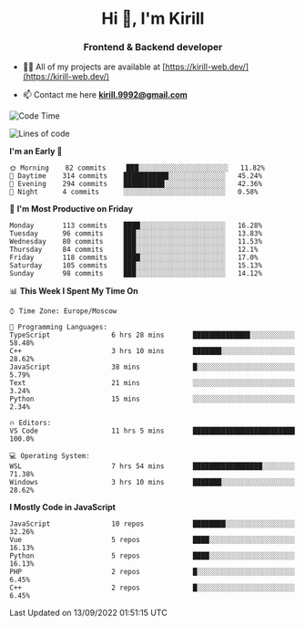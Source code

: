 <h1 align="center">Hi 👋, I'm Kirill</h1>
<h3 align="center">Frontend & Backend developer</h3>

- 👨‍💻 All of my projects are available at [https://kirill-web.dev/](https://kirill-web.dev/)

- 📫 Contact me here **kirill.9992@gmail.com**











<!--START_SECTION:waka-->
![Code Time](http://img.shields.io/badge/Code%20Time-1%2C104%20hrs%2030%20mins-blue)

![Lines of code](https://img.shields.io/badge/From%20Hello%20World%20I%27ve%20Written-526%20Thousand%20lines%20of%20code-blue)

**I'm an Early 🐤** 

```text
🌞 Morning    82 commits     ███░░░░░░░░░░░░░░░░░░░░░░   11.82% 
🌆 Daytime    314 commits    ███████████░░░░░░░░░░░░░░   45.24% 
🌃 Evening    294 commits    ██████████░░░░░░░░░░░░░░░   42.36% 
🌙 Night      4 commits      ░░░░░░░░░░░░░░░░░░░░░░░░░   0.58%

```
📅 **I'm Most Productive on Friday** 

```text
Monday       113 commits    ████░░░░░░░░░░░░░░░░░░░░░   16.28% 
Tuesday      96 commits     ███░░░░░░░░░░░░░░░░░░░░░░   13.83% 
Wednesday    80 commits     ███░░░░░░░░░░░░░░░░░░░░░░   11.53% 
Thursday     84 commits     ███░░░░░░░░░░░░░░░░░░░░░░   12.1% 
Friday       118 commits    ████░░░░░░░░░░░░░░░░░░░░░   17.0% 
Saturday     105 commits    ███░░░░░░░░░░░░░░░░░░░░░░   15.13% 
Sunday       98 commits     ███░░░░░░░░░░░░░░░░░░░░░░   14.12%

```


📊 **This Week I Spent My Time On** 

```text
⌚︎ Time Zone: Europe/Moscow

💬 Programming Languages: 
TypeScript               6 hrs 28 mins       ██████████████░░░░░░░░░░░   58.48% 
C++                      3 hrs 10 mins       ███████░░░░░░░░░░░░░░░░░░   28.62% 
JavaScript               38 mins             █░░░░░░░░░░░░░░░░░░░░░░░░   5.79% 
Text                     21 mins             ░░░░░░░░░░░░░░░░░░░░░░░░░   3.24% 
Python                   15 mins             ░░░░░░░░░░░░░░░░░░░░░░░░░   2.34%

🔥 Editors: 
VS Code                  11 hrs 5 mins       █████████████████████████   100.0%

💻 Operating System: 
WSL                      7 hrs 54 mins       █████████████████░░░░░░░░   71.38% 
Windows                  3 hrs 10 mins       ███████░░░░░░░░░░░░░░░░░░   28.62%

```

**I Mostly Code in JavaScript** 

```text
JavaScript               10 repos            ████████░░░░░░░░░░░░░░░░░   32.26% 
Vue                      5 repos             ████░░░░░░░░░░░░░░░░░░░░░   16.13% 
Python                   5 repos             ████░░░░░░░░░░░░░░░░░░░░░   16.13% 
PHP                      2 repos             █░░░░░░░░░░░░░░░░░░░░░░░░   6.45% 
C++                      2 repos             █░░░░░░░░░░░░░░░░░░░░░░░░   6.45%

```



 Last Updated on 13/09/2022 01:51:15 UTC
<!--END_SECTION:waka-->

